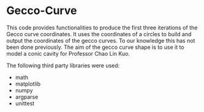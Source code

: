 # Gecco-Curve

This code provides functionalities to produce the first three iterations of the Gecco curve coordinates. It uses the coordinates of a circles to build and output the coordinates of the gecco curves. To our knowledge this has not been done previously. The aim of the gecco curve shape is to use it to model a conic cavity for Professor Chao Lin Kuo.

The following third party libraries were used:
- math
- matplotlib
- numpy
- argparse
- unittest
